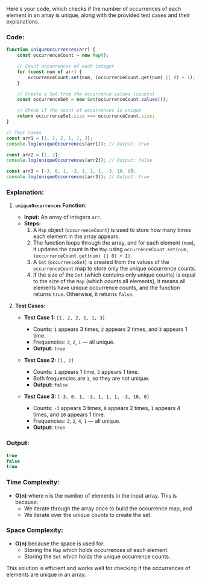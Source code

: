 Here's your code, which checks if the number of occurrences of each element in an array is unique, along with the provided test cases and their explanations.

### Code:

```javascript
function uniqueOccurrences(arr) {
    const occurrenceCount = new Map();

    // Count occurrences of each integer
    for (const num of arr) {
        occurrenceCount.set(num, (occurrenceCount.get(num) || 0) + 1);
    }

    // Create a Set from the occurrence values (counts)
    const occurrenceSet = new Set(occurrenceCount.values());

    // Check if the count of occurrences is unique
    return occurrenceSet.size === occurrenceCount.size;
}

// Test cases
const arr1 = [1, 2, 2, 1, 1, 3];
console.log(uniqueOccurrences(arr1)); // Output: true

const arr2 = [1, 2];
console.log(uniqueOccurrences(arr2)); // Output: false

const arr3 = [-3, 0, 1, -3, 1, 1, 1, -3, 10, 0];
console.log(uniqueOccurrences(arr3)); // Output: true
```

### Explanation:

1. **`uniqueOccurrences` Function:**
   - **Input:** An array of integers `arr`.
   - **Steps:**
     1. A `Map` object (`occurrenceCount`) is used to store how many times each element in the array appears.
     2. The function loops through the array, and for each element (`num`), it updates the count in the `Map` using `occurrenceCount.set(num, (occurrenceCount.get(num) || 0) + 1)`.
     3. A `Set` (`occurrenceSet`) is created from the values of the `occurrenceCount` map to store only the unique occurrence counts.
     4. If the size of the `Set` (which contains only unique counts) is equal to the size of the `Map` (which counts all elements), it means all elements have unique occurrence counts, and the function returns `true`. Otherwise, it returns `false`.

2. **Test Cases:**
   - **Test Case 1:** `[1, 2, 2, 1, 1, 3]`
     - Counts: `1` appears 3 times, `2` appears 2 times, and `3` appears 1 time.
     - Frequencies: `3`, `2`, `1` — all unique.
     - **Output:** `true`
     
   - **Test Case 2:** `[1, 2]`
     - Counts: `1` appears 1 time, `2` appears 1 time.
     - Both frequencies are `1`, so they are not unique.
     - **Output:** `false`
     
   - **Test Case 3:** `[-3, 0, 1, -3, 1, 1, 1, -3, 10, 0]`
     - Counts: `-3` appears 3 times, `0` appears 2 times, `1` appears 4 times, and `10` appears 1 time.
     - Frequencies: `3`, `2`, `4`, `1` — all unique.
     - **Output:** `true`

### Output:

```javascript
true
false
true
```

### Time Complexity:
- **O(n)** where `n` is the number of elements in the input array. This is because:
  - We iterate through the array once to build the occurrence map, and
  - We iterate over the unique counts to create the set.

### Space Complexity:
- **O(n)** because the space is used for:
  - Storing the `Map` which holds occurrences of each element.
  - Storing the `Set` which holds the unique occurrence counts.

This solution is efficient and works well for checking if the occurrences of elements are unique in an array.